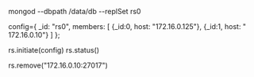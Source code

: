 mongod --dbpath  /data/db --replSet rs0


config={
    _id: "rs0", members: [
        {_id:0, host: "172.16.0.125"},
        {_id:1, host: " 172.16.0.10"}
    ]
};

rs.initiate(config)
rs.status()


rs.remove("172.16.0.10:27017")